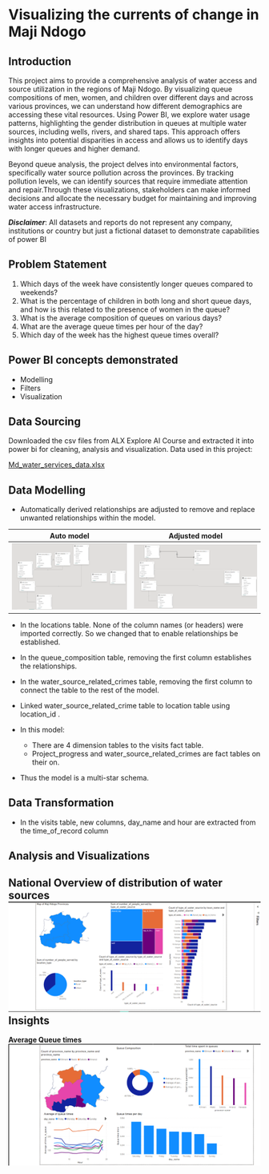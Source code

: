 # Visualizing the currents of change in Maji Ndogo

## Introduction

This project aims to provide a comprehensive analysis of water access and source utilization in the regions of Maji Ndogo. By visualizing queue compositions of men, women, and children over different days and across various provinces, we can understand how different demographics are accessing these vital resources. Using Power BI, we explore water usage patterns, highlighting the gender distribution in queues at multiple water sources, including wells, rivers, and shared taps. This approach offers insights into potential disparities in access and allows us to identify days with longer queues and higher demand.

Beyond queue analysis, the project delves into environmental factors, specifically water source pollution across the provinces. By tracking pollution levels, we can identify sources that require immediate attention and repair.Through these visualizations, stakeholders can make informed decisions and allocate the necessary budget for maintaining and improving water access infrastructure.



**_Disclaimer_**: All datasets and reports do not represent any company, institutions or country but just a fictional dataset to demonstrate capabilities of power BI


## Problem Statement
1. Which days of the week have consistently longer queues compared to weekends?
2. What is the percentage of children in both long and short queue days, and how is this related to the presence of women in the queue?
3. What is the average composition of queues on various days?
4. What are the average queue times per hour of the day?
5. Which day of the week has the highest queue times overall?
   


## Power BI concepts demonstrated
- Modelling
- Filters
- Visualization

## Data Sourcing

Downloaded the csv files from ALX Explore AI Course and extracted it into power bi for cleaning, analysis and visualization.
Data used in this project:

[Md_water_services_data.xlsx](https://github.com/lisaogeya/Visualizing_the_currents_of_change_in_Maji_Ndogo/blob/main/Md_water_services_data.xlsx)


## Data Modelling

- Automatically derived relationships are adjusted to remove and replace unwanted relationships within the model.

Auto model                            |                    Adjusted model
:----------------------------------------:| :----------------------------------------:        
![](auto_model.png)                   |      ![](adjusted_model.png)

- In the locations table. None of the column names (or headers) were imported correctly. So we changed that to enable relationships be established.
  
- In the queue_composition table, removing the first column establishes the relationships.
- In the water_source_related_crimes table, removing the first column to connect the table to the rest of the model.
- Linked water_source_related_crime table to location table using location_id .
- In this model:
   - There are 4 dimension tables to the visits fact table.
   - Project_progress and water_source_related_crimes are fact tables on their on.
- Thus the model is a multi-star schema.

## Data Transformation
- In the visits table, new columns, day_name and hour are extracted from the time_of_record column

## Analysis and Visualizations
**National Overview of distribution of water sources**
![](national_distr_pg.png)
**Insights**
- 

**Average Queue times**
![](average_queues.png)
